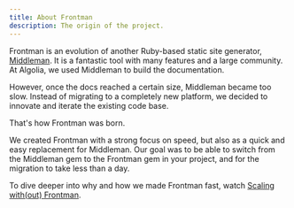 ```yaml
---
title: About Frontman
description: The origin of the project.
---
```


<!-- vale Google.We = NO -->

Frontman is an evolution of another Ruby-based static site generator,
[Middleman](https://middlemanapp.com/).
It is a fantastic tool with many features and a large community.
At Algolia, we used Middleman to build the documentation.

However, once the docs reached a certain size,
Middleman became too slow.
Instead of migrating to a completely new platform,
we decided to innovate and iterate the existing code base.

That's how Frontman was born.

We created Frontman with a strong focus on speed, but also as a quick and easy replacement for Middleman.
Our goal was to be able to switch from the Middleman gem to the Frontman gem in your project, and for the migration to take less than a day.

To dive deeper into why and how we made Frontman fast,
watch [Scaling with(out) Frontman](https://www.youtube.com/watch?v=6feV1DrCBdE).
